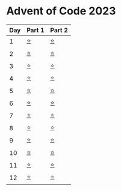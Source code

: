 # Advent of Code 2023


| Day | Part 1           | Part 2           |
|-----|------------------|------------------|
| 1   | [:star:](1/1.py) | [:star:](1/1.py) |
| 2   | [:star:](2/2.py) | [:star:](2/2.py) |
| 3   | [:star:](3/3.py) | [:star:](3/3.py) |
| 4   | [:star:](4/4.py) | [:star:](4/4.py) |
| 5   | [:star:](https://github.com/gingdotgithub/adventofcode/commit/6117a236e06d6862fab976fc676863e75c187aa2) | [:star:](5/5.py) |
| 6   | [:star:](6/6.py) | [:star:](6/6.py) |
| 7   | [:star:](7/7.py) | [:star:](7/7.py) |
| 8   | [:star:](8/8.py) | [:star:](8/8.py) |
| 9   | [:star:](9/9.py) | [:star:](9/9.py) |
| 10   | [:star:](10/10.py) | [:star:](10/10.py) |
| 11   | [:star:](11/11.py) | [:star:](11/11.py) |
| 12   | [:star:](12/12.py) | [:star:](12/12.py) |

